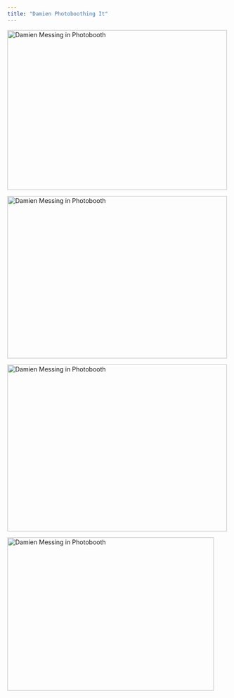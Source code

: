 ```yaml
---
title: "Damien Photoboothing It"
---
```

<p><img class="aligncenter" src="http://farm4.static.flickr.com/3065/3086289536_da86ea75c6.jpg" alt="Damien Messing in Photobooth" width="500" height="364" /></p>
<p><img class="aligncenter" src="http://farm4.static.flickr.com/3105/3086289534_6ae00ceec1.jpg" alt="Damien Messing in Photobooth" width="500" height="370" /></p>
<p><img class="aligncenter" src="http://farm4.static.flickr.com/3136/3086289528_286a36a82b.jpg" alt="Damien Messing in Photobooth" width="500" height="380" /></p>
<p><img class="aligncenter" src="http://farm4.static.flickr.com/3251/3086289526_782a838779.jpg" alt="Damien Messing in Photobooth" width="470" height="349" /></p>
